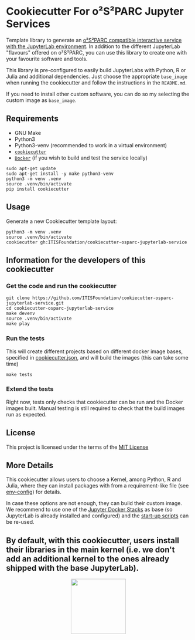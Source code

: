 # Cookiecutter For o²S²PARC Jupyter Services

Template library to generate an [o²S²PARC compatible interactive service with the JupyterLab environment](https://docs.osparc.io/#/docs/study_setup/JupyterLabs?id=jupyterlab). 
In addition to the different JupyterLab "flavours" offered on o²S²PARC, you can use this library to create one with your favourite software and tools. 

This library is pre-configured to easily build JupyterLabs with Python, R or Julia and additional dependencies. Just choose the appropriate `base_image` when running the cookiecutter and follow the instructions in the `README.md`.

If you need to install other custom software, you can do so my selecting the custom image as `base_image`.

## Requirements
- GNU Make
- Python3
- Python3-venv (recommended to work in a virtual environment)
- [``cookiecutter``](https://python-package-generator.readthedocs.io/en/master/)
- [``Docker``](https://docs.docker.com/get-docker/) (if you wish to build and test the service locally)

```console
sudo apt-get update
sudo apt-get install -y make python3-venv
python3 -m venv .venv
source .venv/bin/activate
pip install cookiecutter
```

## Usage

Generate a new Cookiecutter template layout:
```console
python3 -m venv .venv
source .venv/bin/activate
cookiecutter gh:ITISFoundation/cookiecutter-osparc-jupyterlab-service
```

## Information for the developers of this cookiecutter

### Get the code and run the cookiecutter
```console
git clone https://github.com/ITISFoundation/cookiecutter-osparc-jupyterlab-service.git
cd cookiecutter-osparc-jupyterlab-service
make devenv
source .venv/bin/activate
make play
```

### Run the tests
This will create different projects based on different docker image bases, specified in [cookiecutter.json](/cookiecutter.json), and will build the images (this can take some time)
```console
make tests
```

### Extend the tests
Right now, tests only checks that cookiecutter can be run and the Docker images built. Manual testing is still required to check that the build images run as expected.

## License

This project is licensed under the terms of the [MIT License](/LICENSE)

## More Details

This cookiecutter allows users to choose a Kernel, among Python, R and Julia, where they can install packages with from a requirement-like file (see [env-config]({{cookiecutter.project_slug}}/env-config/)) for details. 

In case these options are not enough, they can build their custom image. We recommend to use one of the [Jupyter Docker Stacks]({{cookiecutter.project_slug}}/Dockerfile#L4-L5) as base (so JupyterLab is already installed and configured) and the [start-up scripts](./{{cookiecutter.project_slug}}/boot_scripts/) can be re-used.

By default, with this cookiecutter, users install their libraries in the main kernel (i.e. we don't add an additional kernel to the ones already shipped with the base JupyterLab).
---

<p align="center">
<img src="https://forthebadge.com/images/badges/built-with-love.svg" width="150">
</p>
